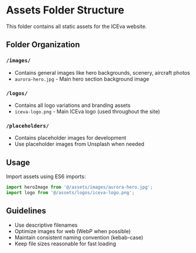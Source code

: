 # Assets Folder Structure

This folder contains all static assets for the ICEva website.

## Folder Organization

### `/images/`
- Contains general images like hero backgrounds, scenery, aircraft photos
- `aurora-hero.jpg` - Main hero section background image

### `/logos/`
- Contains all logo variations and branding assets
- `iceva-logo.png` - Main ICEva logo (used throughout the site)

### `/placeholders/`
- Contains placeholder images for development
- Use placeholder images from Unsplash when needed

## Usage

Import assets using ES6 imports:

```javascript
import heroImage from '@/assets/images/aurora-hero.jpg';
import logo from '@/assets/logos/iceva-logo.png';
```

## Guidelines

- Use descriptive filenames
- Optimize images for web (WebP when possible)
- Maintain consistent naming convention (kebab-case)
- Keep file sizes reasonable for fast loading